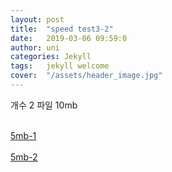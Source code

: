```yaml
---
layout: post
title:  "speed test3-2"
date:   2019-03-06 09:59:0
author: uni
categories: Jekyll
tags:	jekyll welcome
cover:  "/assets/header_image.jpg"
---
```

개수 2 파일 10mb

<br/>
<a href="/assets/files/5mb.zip">5mb-1</a>
<br/>

<br/>
<a href="/assets/files/5mb.zip">5mb-2</a>
<br/>